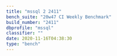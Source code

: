 ```yaml
---
title: "mssql 2 2411"
bench_suite: "20w47 CI Weekly Benchmark"
build_number: "2411"
dbprofile: "mssql"
classifier: ""
date: 2020-11-16T04:38:30
type: "bench"
---
```

